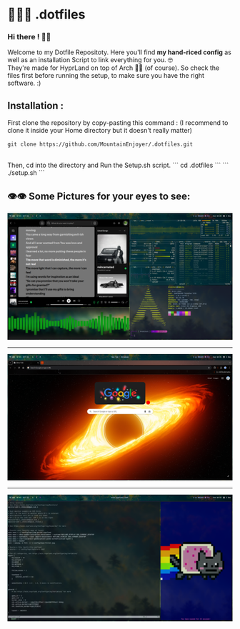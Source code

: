# 👨🏻‍💻 .dotfiles
### Hi there ! 👋🏼<br/>
Welcome to my Dotfile Repositoty. Here you'll find <strong>my hand-riced config</strong> as well as an installation Script to link everything for you. 🤓 <br/> 
They're made for HyprLand on top of Arch 🙇🏼 (of course). So check the files first before running the setup, to make sure you have the right software. :) <br/>

## Installation :

First clone the repository by copy-pasting this command : (I recommend to clone it inside your Home directory but it doesn't really matter)
```
git clone https://github.com/MountainEnjoyer/.dotfiles.git
```
<br/>
Then, cd into the directory and Run the Setup.sh script.
```
cd .dotfiles
```
```
./setup.sh
```

## 👁👁 Some Pictures for your eyes to see:
![](https://github.com/MountainEnjoyer/.dotfiles/blob/main/ReadMe/show%20off.png)

---

![](https://github.com/MountainEnjoyer/.dotfiles/blob/main/ReadMe/chromium.png)

---

![](https://github.com/MountainEnjoyer/.dotfiles/blob/main/ReadMe/code.png)
